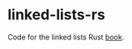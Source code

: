 # linked-lists-rs

Code for the linked lists Rust [book](https://rust-unofficial.github.io/too-many-lists/index.html).
